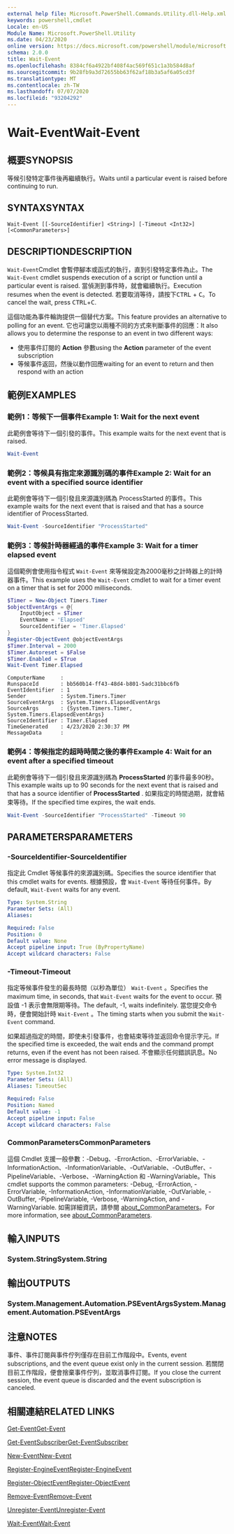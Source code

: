 ```yaml
---
external help file: Microsoft.PowerShell.Commands.Utility.dll-Help.xml
keywords: powershell,cmdlet
Locale: en-US
Module Name: Microsoft.PowerShell.Utility
ms.date: 04/23/2020
online version: https://docs.microsoft.com/powershell/module/microsoft.powershell.utility/wait-event?view=powershell-6&WT.mc_id=ps-gethelp
schema: 2.0.0
title: Wait-Event
ms.openlocfilehash: 8384cf6a4922bf408f4ac569f651c1a3b584d8af
ms.sourcegitcommit: 9b28fb9a3d72655bb63f62af18b3a5af6a05cd3f
ms.translationtype: MT
ms.contentlocale: zh-TW
ms.lasthandoff: 07/07/2020
ms.locfileid: "93204292"
---
```

# <span data-ttu-id="3fa05-103">Wait-Event</span><span class="sxs-lookup"><span data-stu-id="3fa05-103">Wait-Event</span></span>

## <span data-ttu-id="3fa05-104">概要</span><span class="sxs-lookup"><span data-stu-id="3fa05-104">SYNOPSIS</span></span>
<span data-ttu-id="3fa05-105">等候引發特定事件後再繼續執行。</span><span class="sxs-lookup"><span data-stu-id="3fa05-105">Waits until a particular event is raised before continuing to run.</span></span>

## <span data-ttu-id="3fa05-106">SYNTAX</span><span class="sxs-lookup"><span data-stu-id="3fa05-106">SYNTAX</span></span>

```
Wait-Event [[-SourceIdentifier] <String>] [-Timeout <Int32>] [<CommonParameters>]
```

## <span data-ttu-id="3fa05-107">DESCRIPTION</span><span class="sxs-lookup"><span data-stu-id="3fa05-107">DESCRIPTION</span></span>

<span data-ttu-id="3fa05-108">`Wait-Event`Cmdlet 會暫停腳本或函式的執行，直到引發特定事件為止。</span><span class="sxs-lookup"><span data-stu-id="3fa05-108">The `Wait-Event` cmdlet suspends execution of a script or function until a particular event is raised.</span></span> <span data-ttu-id="3fa05-109">當偵測到事件時，就會繼續執行。</span><span class="sxs-lookup"><span data-stu-id="3fa05-109">Execution resumes when the event is detected.</span></span> <span data-ttu-id="3fa05-110">若要取消等待，請按下<kbd>CTRL</kbd> + <kbd>C</kbd>。</span><span class="sxs-lookup"><span data-stu-id="3fa05-110">To cancel the wait, press <kbd>CTRL</kbd>+<kbd>C</kbd>.</span></span>

<span data-ttu-id="3fa05-111">這個功能為事件輪詢提供一個替代方案。</span><span class="sxs-lookup"><span data-stu-id="3fa05-111">This feature provides an alternative to polling for an event.</span></span> <span data-ttu-id="3fa05-112">它也可讓您以兩種不同的方式來判斷事件的回應：</span><span class="sxs-lookup"><span data-stu-id="3fa05-112">It also allows you to determine the response to an event in two different ways:</span></span>

- <span data-ttu-id="3fa05-113">使用事件訂閱的 **Action** 參數</span><span class="sxs-lookup"><span data-stu-id="3fa05-113">using the **Action** parameter of the event subscription</span></span>
- <span data-ttu-id="3fa05-114">等候事件返回，然後以動作回應</span><span class="sxs-lookup"><span data-stu-id="3fa05-114">waiting for an event to return and then respond with an action</span></span>

## <span data-ttu-id="3fa05-115">範例</span><span class="sxs-lookup"><span data-stu-id="3fa05-115">EXAMPLES</span></span>

### <span data-ttu-id="3fa05-116">範例1：等候下一個事件</span><span class="sxs-lookup"><span data-stu-id="3fa05-116">Example 1: Wait for the next event</span></span>

<span data-ttu-id="3fa05-117">此範例會等待下一個引發的事件。</span><span class="sxs-lookup"><span data-stu-id="3fa05-117">This example waits for the next event that is raised.</span></span>

```powershell
Wait-Event
```

### <span data-ttu-id="3fa05-118">範例2：等候具有指定來源識別碼的事件</span><span class="sxs-lookup"><span data-stu-id="3fa05-118">Example 2: Wait for an event with a specified source identifier</span></span>

<span data-ttu-id="3fa05-119">此範例會等待下一個引發且來源識別碼為 ProcessStarted 的事件。</span><span class="sxs-lookup"><span data-stu-id="3fa05-119">This example waits for the next event that is raised and that has a source identifier of ProcessStarted.</span></span>

```powershell
Wait-Event -SourceIdentifier "ProcessStarted"
```

### <span data-ttu-id="3fa05-120">範例3：等候計時器經過的事件</span><span class="sxs-lookup"><span data-stu-id="3fa05-120">Example 3: Wait for a timer elapsed event</span></span>

<span data-ttu-id="3fa05-121">這個範例會使用指令程式 `Wait-Event` 來等候設定為2000毫秒之計時器上的計時器事件。</span><span class="sxs-lookup"><span data-stu-id="3fa05-121">This example uses the `Wait-Event` cmdlet to wait for a timer event on a timer that is set for 2000 milliseconds.</span></span>

```powershell
$Timer = New-Object Timers.Timer
$objectEventArgs = @{
    InputObject = $Timer
    EventName = 'Elapsed'
    SourceIdentifier = 'Timer.Elapsed'
}
Register-ObjectEvent @objectEventArgs
$Timer.Interval = 2000
$Timer.Autoreset = $False
$Timer.Enabled = $True
Wait-Event Timer.Elapsed
```

```Output
ComputerName     :
RunspaceId       : bb560b14-ff43-48d4-b801-5adc31bbc6fb
EventIdentifier  : 1
Sender           : System.Timers.Timer
SourceEventArgs  : System.Timers.ElapsedEventArgs
SourceArgs       : {System.Timers.Timer, System.Timers.ElapsedEventArgs}
SourceIdentifier : Timer.Elapsed
TimeGenerated    : 4/23/2020 2:30:37 PM
MessageData      :
```

### <span data-ttu-id="3fa05-122">範例4：等候指定的超時時間之後的事件</span><span class="sxs-lookup"><span data-stu-id="3fa05-122">Example 4: Wait for an event after a specified timeout</span></span>

<span data-ttu-id="3fa05-123">此範例會等待下一個引發且來源識別碼為 **ProcessStarted** 的事件最多90秒。</span><span class="sxs-lookup"><span data-stu-id="3fa05-123">This example waits up to 90 seconds for the next event that is raised and that has a source identifier of **ProcessStarted** .</span></span> <span data-ttu-id="3fa05-124">如果指定的時間過期，就會結束等待。</span><span class="sxs-lookup"><span data-stu-id="3fa05-124">If the specified time expires, the wait ends.</span></span>

```powershell
Wait-Event -SourceIdentifier "ProcessStarted" -Timeout 90
```

## <span data-ttu-id="3fa05-125">PARAMETERS</span><span class="sxs-lookup"><span data-stu-id="3fa05-125">PARAMETERS</span></span>

### <span data-ttu-id="3fa05-126">-SourceIdentifier</span><span class="sxs-lookup"><span data-stu-id="3fa05-126">-SourceIdentifier</span></span>

<span data-ttu-id="3fa05-127">指定此 Cmdlet 等候事件的來源識別碼。</span><span class="sxs-lookup"><span data-stu-id="3fa05-127">Specifies the source identifier that this cmdlet waits for events.</span></span>
<span data-ttu-id="3fa05-128">根據預設，會 `Wait-Event` 等待任何事件。</span><span class="sxs-lookup"><span data-stu-id="3fa05-128">By default, `Wait-Event` waits for any event.</span></span>

```yaml
Type: System.String
Parameter Sets: (All)
Aliases:

Required: False
Position: 0
Default value: None
Accept pipeline input: True (ByPropertyName)
Accept wildcard characters: False
```

### <span data-ttu-id="3fa05-129">-Timeout</span><span class="sxs-lookup"><span data-stu-id="3fa05-129">-Timeout</span></span>

<span data-ttu-id="3fa05-130">指定等候事件發生的最長時間（以秒為單位） `Wait-Event` 。</span><span class="sxs-lookup"><span data-stu-id="3fa05-130">Specifies the maximum time, in seconds, that `Wait-Event` waits for the event to occur.</span></span> <span data-ttu-id="3fa05-131">預設值 -1 表示會無限期等待。</span><span class="sxs-lookup"><span data-stu-id="3fa05-131">The default, -1, waits indefinitely.</span></span> <span data-ttu-id="3fa05-132">當您提交命令時，便會開始計時 `Wait-Event` 。</span><span class="sxs-lookup"><span data-stu-id="3fa05-132">The timing starts when you submit the `Wait-Event` command.</span></span>

<span data-ttu-id="3fa05-133">如果超過指定的時間，即使未引發事件，也會結束等待並返回命令提示字元。</span><span class="sxs-lookup"><span data-stu-id="3fa05-133">If the specified time is exceeded, the wait ends and the command prompt returns, even if the event has not been raised.</span></span> <span data-ttu-id="3fa05-134">不會顯示任何錯誤訊息。</span><span class="sxs-lookup"><span data-stu-id="3fa05-134">No error message is displayed.</span></span>

```yaml
Type: System.Int32
Parameter Sets: (All)
Aliases: TimeoutSec

Required: False
Position: Named
Default value: -1
Accept pipeline input: False
Accept wildcard characters: False
```

### <span data-ttu-id="3fa05-135">CommonParameters</span><span class="sxs-lookup"><span data-stu-id="3fa05-135">CommonParameters</span></span>

<span data-ttu-id="3fa05-136">這個 Cmdlet 支援一般參數：-Debug、-ErrorAction、-ErrorVariable、-InformationAction、-InformationVariable、-OutVariable、-OutBuffer、-PipelineVariable、-Verbose、-WarningAction 和 -WarningVariable。</span><span class="sxs-lookup"><span data-stu-id="3fa05-136">This cmdlet supports the common parameters: -Debug, -ErrorAction, -ErrorVariable, -InformationAction, -InformationVariable, -OutVariable, -OutBuffer, -PipelineVariable, -Verbose, -WarningAction, and -WarningVariable.</span></span> <span data-ttu-id="3fa05-137">如需詳細資訊，請參閱 [about_CommonParameters](https://go.microsoft.com/fwlink/?LinkID=113216)。</span><span class="sxs-lookup"><span data-stu-id="3fa05-137">For more information, see [about_CommonParameters](https://go.microsoft.com/fwlink/?LinkID=113216).</span></span>

## <span data-ttu-id="3fa05-138">輸入</span><span class="sxs-lookup"><span data-stu-id="3fa05-138">INPUTS</span></span>

### <span data-ttu-id="3fa05-139">System.String</span><span class="sxs-lookup"><span data-stu-id="3fa05-139">System.String</span></span>

## <span data-ttu-id="3fa05-140">輸出</span><span class="sxs-lookup"><span data-stu-id="3fa05-140">OUTPUTS</span></span>

### <span data-ttu-id="3fa05-141">System.Management.Automation.PSEventArgs</span><span class="sxs-lookup"><span data-stu-id="3fa05-141">System.Management.Automation.PSEventArgs</span></span>

## <span data-ttu-id="3fa05-142">注意</span><span class="sxs-lookup"><span data-stu-id="3fa05-142">NOTES</span></span>

<span data-ttu-id="3fa05-143">事件、事件訂閱與事件佇列僅存在目前工作階段中。</span><span class="sxs-lookup"><span data-stu-id="3fa05-143">Events, event subscriptions, and the event queue exist only in the current session.</span></span> <span data-ttu-id="3fa05-144">若關閉目前工作階段，便會捨棄事件佇列，並取消事件訂閱。</span><span class="sxs-lookup"><span data-stu-id="3fa05-144">If you close the current session, the event queue is discarded and the event subscription is canceled.</span></span>

## <span data-ttu-id="3fa05-145">相關連結</span><span class="sxs-lookup"><span data-stu-id="3fa05-145">RELATED LINKS</span></span>

[<span data-ttu-id="3fa05-146">Get-Event</span><span class="sxs-lookup"><span data-stu-id="3fa05-146">Get-Event</span></span>](Get-Event.md)

[<span data-ttu-id="3fa05-147">Get-EventSubscriber</span><span class="sxs-lookup"><span data-stu-id="3fa05-147">Get-EventSubscriber</span></span>](Get-EventSubscriber.md)

[<span data-ttu-id="3fa05-148">New-Event</span><span class="sxs-lookup"><span data-stu-id="3fa05-148">New-Event</span></span>](New-Event.md)

[<span data-ttu-id="3fa05-149">Register-EngineEvent</span><span class="sxs-lookup"><span data-stu-id="3fa05-149">Register-EngineEvent</span></span>](Register-EngineEvent.md)

[<span data-ttu-id="3fa05-150">Register-ObjectEvent</span><span class="sxs-lookup"><span data-stu-id="3fa05-150">Register-ObjectEvent</span></span>](Register-ObjectEvent.md)

[<span data-ttu-id="3fa05-151">Remove-Event</span><span class="sxs-lookup"><span data-stu-id="3fa05-151">Remove-Event</span></span>](Remove-Event.md)

[<span data-ttu-id="3fa05-152">Unregister-Event</span><span class="sxs-lookup"><span data-stu-id="3fa05-152">Unregister-Event</span></span>](Unregister-Event.md)

[<span data-ttu-id="3fa05-153">Wait-Event</span><span class="sxs-lookup"><span data-stu-id="3fa05-153">Wait-Event</span></span>](Wait-Event.md)
